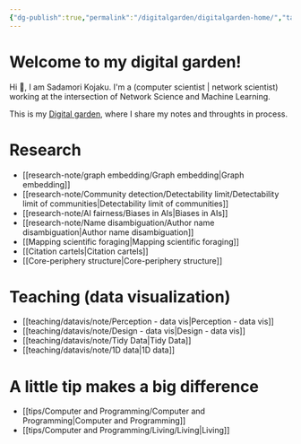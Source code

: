 ```yaml
---
{"dg-publish":true,"permalink":"/digitalgarden/digitalgarden-home/","tags":"gardenEntry","dgHomeLink":true,"dgPassFrontmatter":false}
---
```



# Welcome to my digital garden!

 Hi 👋, I am Sadamori Kojaku. I'm a (computer scientist | network scientist) working at the intersection of Network Science and Machine Learning. 

This is my [Digital garden](https://maggieappleton.com/garden-history), where I share my notes and throughts in process. 

# Research 
- [[research-note/graph embedding/Graph embedding|Graph embedding]]
- [[research-note/Community detection/Detectability limit/Detectability limit of communities|Detectability limit of communities]]
- [[research-note/AI fairness/Biases in AIs|Biases in AIs]]
- [[research-note/Name disambiguation/Author name disambiguation|Author name disambiguation]]
- [[Mapping scientific foraging|Mapping scientific foraging]]
- [[Citation cartels|Citation cartels]]
- [[Core-periphery structure|Core-periphery structure]]

# Teaching (data visualization)
- [[teaching/datavis/note/Perception - data vis|Perception - data vis]]
- [[teaching/datavis/note/Design - data vis|Design - data vis]]
- [[teaching/datavis/note/Tidy Data|Tidy Data]]
- [[teaching/datavis/note/1D data|1D data]]


# A little tip makes a big difference
- [[tips/Computer and Programming/Computer and Programming|Computer and Programming]]
- [[tips/Computer and Programming/Living/Living|Living]]
